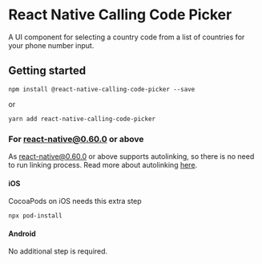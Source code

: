 # React Native Calling Code Picker
A UI component for selecting a country code from a list of countries for your phone number input.

## Getting started

```
npm install @react-native-calling-code-picker --save
```

or

```
yarn add react-native-calling-code-picker
```

### For react-native@0.60.0 or above

As [react-native@0.60.0](https://reactnative.dev/blog/2019/07/03/version-60) or above supports autolinking, so there is no need to run linking process. 
Read more about autolinking [here](https://github.com/react-native-picker/cli/blob/master/docs/autolinking.md).

#### iOS
CocoaPods on iOS needs this extra step

```
npx pod-install
```

#### Android
No additional step is required.
